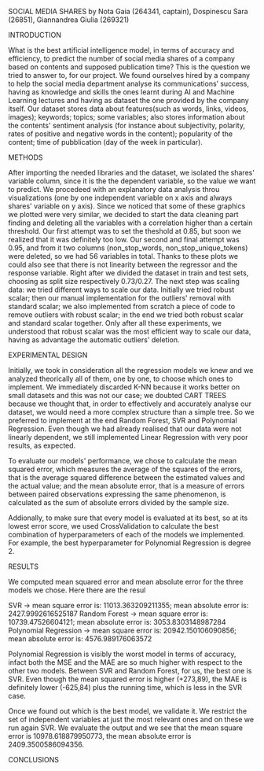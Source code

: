 SOCIAL MEDIA SHARES
by Nota Gaia (264341, captain), Dospinescu Sara (26851), Giannandrea Giulia (269321)

INTRODUCTION

What is the best artificial intelligence model, in terms of accuracy and efficiency, to predict the number of social media shares of a company based on contents and supposed publication time? 
This is the question we tried to answer to,  for our project. 
We found ourselves hired by a company to help the social media department analyse its communications’ success, having as knowledge and skills the ones learnt during AI and Machine Learning lectures and having as dataset the one provided by the company itself.
Our dataset stores data about features(such as words, links, videos, images); keywords; topics; some variables; also stores information about the contents' sentiment analysis (for instance about subjectivity, polarity, rates of positive and negative words in the content); popularity of the content; time of pubblication (day of the week in particular).

METHODS

After importing the needed libraries and the dataset, we isolated the shares' variable column, since it is the the dependent variable, so the value we want to predict. 
We procedeed with an explanatory data analysis throu visualizations (one by one independent variable on x axis and always shares' variable on y axis). Since we noticed that some of these graphics we plotted were very similar, we decided to start the data cleaning part finding and deleting all the variables with a correlation higher than a certain threshold. Our first attempt was to set the theshold at 0.85, but soon we realized that it was definitely too low. Our second and final attempt was 0.95, and from it two columns (non_stop_words, non_stop_unique_tokens) were deleted, so we had 56 variables in total. Thanks to these plots we could also see that there is not linearity between the regressor and the response variable.
Right after we divided the dataset in train and test sets, choosing as split size respectively 0.73/0.27.
The next step was scaling data: we tried different ways to scale our data. 
Initially we tried robust scalar; then our manual implementation for the outliers' removal with standard scalar; we also implemented from scratch a piece of code to remove outliers with robust scalar; in the end we tried both robust scalar and standard scalar together. Only after all these experiments, we understood that robust scalar was the most efficient way to scale our data, having as advantage the automatic outliers' deletion.

EXPERIMENTAL DESIGN

Initially, we took in consideration all the regression models we knew and we analyzed theorically all of them, one by one, to choose which ones to implement.
We immediately discarded K-NN because it works better on small datasets and this was not our case; we doubted CART TREES because we thought that, in order to effectively and accurately analyse our dataset, we would need a more complex structure than a simple tree. So we preferred to implement at the end Random Forest, SVR and Polynomial Regression.
Even though we had already realised that our data were not linearly dependent, we still implemented Linear Regression with very poor results, as expected. 

To evaluate our models' performance, we chose to calculate the mean squared error, which measures the average of the squares of the errors, that is the average squared difference between the estimated values and the actual value; and the mean absolute error, that is a measure of errors between paired observations expressing the same phenomenon, is calculated as the sum of absolute errors divided by the sample size.

Addionally, to make sure that every model is evaluated at its best, so at its lowest error score, we used CrossValidation to calculate the best combination of hyperparameters of each of the models we implemented. 
For example, the best hyperparameter for Polynomial Regression is degree 2.

RESULTS

We computed mean squared error and mean absolute error for the three models we chose. Here there are the resul

SVR -> mean square error is: 11013.363209211355; mean absolute error is: 2427.9992616525187
Random Forest -> mean square error is: 10739.47526604121; mean absolute error is: 3053.8303148987284
Polynomial Regression -> mean square error is: 20942.150106090856; mean absolute error is: 4576.989176063572

Polynomial Regression is visibly the worst model in terms of accuracy, infact both the MSE and the MAE are so much higher with respect to the other two models.
Between SVR and Random Forest, for us, the best one is SVR. Even though the mean squared error is higher (+273,89), the MAE is definitely lower (-625,84) plus the running time, which is less in the SVR case.

Once we found out which is the best model, we validate it. We restrict the set of independent variables at just the most relevant ones and on these we run again SVR. We evaluate the output and we see that the mean square error is  10978.618879950773, the mean absolute error is  2409.3500586094356.

CONCLUSIONS
